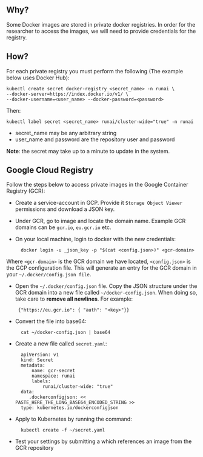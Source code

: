 ## Why?

Some Docker images are stored in private docker registries. In order for the researcher to access the images, we will need to provide credentials for the registry.

## How?

For each private registry you must perform the following (The example below uses Docker Hub):

    kubectl create secret docker-registry <secret_name> -n runai \ 
    --docker-server=https://index.docker.io/v1/ \
    --docker-username=<user_name> --docker-password=<password>

Then:

    kubectl label secret <secret_name> runai/cluster-wide="true" -n runai

* secret_name may be any arbitrary string
* user_name and password are the repository user and password 

__Note__: the secret may take up to a minute to update in the system.

## Google Cloud Registry
Follow the steps below to access private images in the Google Container Registry (GCR):

* Create a service-account in GCP. Provide it ``Storage Object Viewer`` permissions and download a JSON key.
* Under GCR, go to image and locate the domain name. Example GCR domains can be ``gcr.io``, ``eu.gcr.io`` etc. 
* On your local machine, login to docker with the new credentials:

        docker login -u _json_key -p "$(cat <config.json>)" <gcr-domain>

 Where ``<gcr-domain>`` is the GCR domain we have located, ``<config.json>`` is the GCP configuration file. This will generate an entry for the GCR domain in your  ``~/.docker/config.json file``.

 * Open the ``~/.docker/config.json`` file.  Copy the JSON structure under the GCR domain into a new file called ``~/docker-config.json``. When doing so, take care to __remove all newlines__. For example:

        {"https://eu.gcr.io": { "auth": "<key>"}}

* Convert the file into base64:

        cat ~/docker-config.json | base64

* Create a new file called ``secret.yaml``:

        apiVersion: v1
        kind: Secret
        metadata:
            name: gcr-secret
            namespace: runai
            labels:
                runai/cluster-wide: "true"
        data:
           .dockerconfigjson: << PASTE_HERE_THE_LONG_BASE64_ENCODED_STRING >>
        type: kubernetes.io/dockerconfigjson


* Apply to Kubernetes by running  the command:

        kubectl create -f ~/secret.yaml

* Test your settings by submitting a which references an image from the GCR repository

